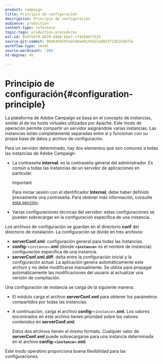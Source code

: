 ```yaml
---
product: campaign
title: Principio de configuración
description: Principio de configuración
audience: production
content-type: reference
topic-tags: production-procedures
exl-id: 03d7e579-8678-44b8-bbe7-cf4204bffb25
source-git-commit: 98d646919fedc66ee9145522ad0c5f15b25dbf2e
workflow-type: tm+mt
source-wordcount: '281'
ht-degree: 4%

---
```


# Principio de configuración{#configuration-principle}

La plataforma de Adobe Campaign se basa en el concepto de instancias, similar al de los hosts virtuales utilizados por Apache. Este modo de operación permite compartir un servidor asignándole varias instancias. Las instancias están completamente separadas entre sí y funcionan con su propia base de datos y archivo de configuración.

Para un servidor determinado, hay dos elementos que son comunes a todas las instancias de Adobe Campaign:

* La contraseña **internal**: es la contraseña general del administrador. Es común a todas las instancias de un servidor de aplicaciones en particular.

   >[!IMPORTANT]
   >
   >Para iniciar sesión con el identificador **Internal**, debe haber definido previamente una contraseña. Para obtener más información, consulte [esta sección](../../installation/using/configuring-campaign-server.md#internal-identifier).

* Varias configuraciones técnicas del servidor: estas configuraciones se pueden sobrecargar en la configuración específica de una instancia.

Los archivos de configuración se guardan en el directorio **conf** del directorio de instalación. La configuración se divide en tres archivos:

* **serverConf.xml**: configuración general para todas las instancias.
* **config-**`<instance>`**.xml**  (donde  **`<instance>`** es el nombre de instancia): configuración específica de una instancia.
* **serverConf.xml.diff**: delta entre la configuración inicial y la configuración actual. La aplicación genera automáticamente este archivo y no debe modificarse manualmente. Se utiliza para propagar automáticamente las modificaciones del usuario al actualizar una versión de compilación.

Una configuración de instancia se carga de la siguiente manera:

* El módulo carga el archivo **serverConf.xml** para obtener los parámetros compartidos por todas las instancias.
* A continuación, carga el archivo **config-**`<instance>`**.xml**. Los valores encontrados en este archivo tienen prioridad sobre los valores contenidos en **serverConf.xml**.

   Estos dos archivos tienen el mismo formato. Cualquier valor de **serverConf.xml** puede sobrecargarse para una instancia determinada en el archivo **config-`<instance>`.xml**.

Este modo operativo proporciona buena flexibilidad para las configuraciones.
